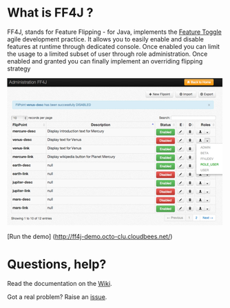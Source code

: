 # What is FF4J ?

FF4J, stands for Feature Flipping - for Java, implements the [Feature Toggle](http://martinfowler.com/bliki/FeatureToggle.html) agile development practice.
It allows you to easily enable and disable features at runtime through dedicated console. Once enabled you can limit the usage to a limited subset of user through role administration. Once enabled and granted you can finally implement an overriding flipping strategy

![Alt ScreenShot](/src/site/screen1.png "FF4J Console")

[Run the demo] (http://ff4j-demo.octo-clu.cloudbees.net/)

# Questions, help?

Read the documentation on the [Wiki](https://github.com/clun/ff4j/wiki).

Got a real problem? Raise an [issue](https://github.com/clun/ff4j/issues?sort=created&direction=desc&state=open).
